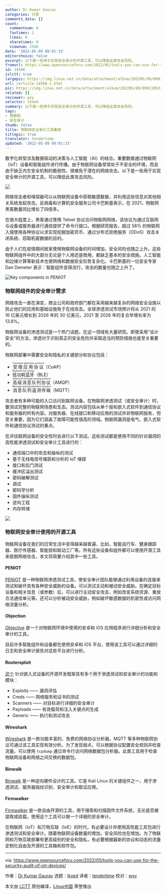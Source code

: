 ```yaml
---
author: Dr Kumar Gaurav
categories: 分享
comments_data: []
count:
  commentnum: 0
  favtimes: 1
  likes: 0
  sharetimes: 0
  viewnum: 2546
date: '2022-05-09 09:01:33'
editorchoice: false
excerpt: 以下是一些用于实现安全审计的开源工具，可以降低此类攻击风险。
fromurl: https://www.opensourceforu.com/2022/05/tools-you-can-use-for-the-security-audit-of-iot-devices/
id: 14566
islctt: true
largepic: https://img.linux.net.cn/data/attachment/album/202205/09/090119h337d3shyoj3ou28.jpg
url: /article-14566-1.html
pic: https://img.linux.net.cn/data/attachment/album/202205/09/090119h337d3shyoj3ou28.jpg.thumb.jpg
related: []
reviewer: wxy
selector: lkxed
summary: 以下是一些用于实现安全审计的开源工具，可以降低此类攻击风险。
tags:
- 物联网
- 安全审计
thumb: false
title: 物联网安全审计工具集锦
titlepic: true
translator: tendertime
updated: '2022-05-09 09:01:33'
---
```


数字化转型涉及数据驱动的决策与人工智能（AI）的结合。重要数据通过物联网（IoT）设备和智能组件进行传播。由于物联网设备常常处于不安全的环境，而且由于缺乏内生安全机制的脆弱性，很难免于潜在的网络攻击。以下是一些用于实现安全审计的开源工具，可以降低此类攻击风险。


![](/data/attachment/album/202205/09/090119h337d3shyoj3ou28.jpg)


网络攻击者和嗅探器可以从物联网设备中获取敏感数据，并利用这些信息对其他相关系统发起攻击。反病毒和计算机安全服务公司卡巴斯基表示，在 2021，物联网黑客数量同比增长了四倍多。


在很大程度上，黑客通过使用 Telnet 协议访问物联网网络，该协议为通过互联网与设备或服务器进行通信提供了命令行接口。根据研究报告，超过 58% 的物联网入侵使用各种协议以求实现挖掘加密货币、通过分布式拒绝服务（DDoS）攻击关闭系统、窃取机密数据的目的。


由于人们在疫情期间居家使用物联网设备的时间增加，安全风险也随之上升。这些物联网组件中的大部分无论是个人用还是商用，都缺乏基本的安全措施。人工智能和边缘计算等新技术也使网络和数据安全形势复杂化。卡巴斯基的一位安全专家 Dan Demeter 表示：智能组件变得流行，攻击的数量也随之上升了。


![Key components in PENIOT](/data/attachment/album/202205/09/090133zzdhadeae4o6ppwa.jpg)


### 物联网组件的安全审计需求


网络攻击一直在演变，商业公司和政府部门都在采用越来越复杂的网络安全设施以防止他们的应用和基础设施免于在线攻击。全球渗透测试市场预计将从 2021 的 16 亿美元增长到 2026 年的 30 亿美元，2021 至 2026 年的复合年增长率为 13.8%。


物联网设备的渗透测试是一个热门话题，在这一领域有大量研究。即使采用“设计安全”的方法，渗透对于识别真正的安全危险并采取适当的预防措施也是至关重要的。


物联网部署中需要安全和隐私的关键部分和协议包括：


* <ruby> 受限应用协议 <rt>  Constraint application protocol </rt></ruby>（CoAP）
* <ruby> 低功耗蓝牙 <rt>  Bluetooth low energy </rt></ruby>（BLE）
* <ruby> 高级消息队列协议 <rt>  Advanced message queuing protocol </rt></ruby>（AMQP）
* <ruby> 消息队列遥测传输 <rt>  Message queuing telemetry transport </rt></ruby>（MQTT）


攻击者有多种可能的入口访问到联网设备。在物联网渗透测试（或安全审计）时，要测试完整的物联网场景和生态。测试内容包括从单个层和嵌入式软件到通信协议和服务器的所有内容。对服务器、在线接口和移动应用的测试并非物联网独有，但至关重要，因为它们涵盖了故障可能性很高的领域。物联网漏洞是电气、嵌入式软件和通信协议测试的重点。


在评估联网设备的安全性时会进行以下测试。这些测试都是使用不同的针对漏洞的高性能渗透测试和安全审计工具进行的：


* 通信端口中的攻击和操纵的测试
* 基于无线电信号捕获和分析的 IoT 嗅探
* 接口和后门测试
* 缓冲区溢出测试
* 密码破解测试
* 调试
* 密码学分析
* 固件操纵测试
* 逆向工程
* 内存转储


![](/data/attachment/album/202205/09/090134f5m953e96u6b04zu.png)


### 物联网安全审计使用的开源工具


物联网设备在我们的日常生活中变得越来越普遍，比如，智能自行车、健身跟踪器、医疗传感器、智能锁和联动工厂等。所有这些设备和组件都可以使用开源工具来抵御网络攻击，本文将简要介绍其中一些工具。


#### PENIOT


[PENIOT](https://github.com/yakuza8/peniot) 是一种物联网渗透测试工具，使安全审计团队能够通过利用设备的连接来测试和破坏具有各种安全威胁的设备。可以测试主动和被动安全威胁。在确定目标设备和相关信息（或参数）后，可以进行主动安全攻击，例如改变系统资源、重放合法通信单元等。还可以分析被动安全威胁，例如破坏敏感数据的机密性或访问网络流量分析。


#### Objection


[Objective](https://github.com/sensepost/objection) 是一个对物联网环境中使用的安卓和 iOS 应用程序进行详细分析和安全审计的工具。


目前许多智能组件和设备都在使用安卓和 iOS 平台，使用该工具可以通过详细的日志和安全审计报告对这些平台进行分析。


#### Routersploit


[这个](https://github.com/threat9/routersploit) 针对嵌入式设备的开源开发框架具有多个用于渗透测试和安全审计的功能和模块：


* Exploits —— 漏洞评估
* Creds —— 网络服务和证书的测试
* Scanners —— 对目标进行详细的安全审计
* Payloads —— 有效载荷和注入关键点的生成
* Generic —— 执行和测试攻击


#### Wireshark


[Wireshark](https://www.wireshark.org) 是一款功能丰富的、免费的网络协议分析器。MQTT 等多种物联网协议可通过该工具实现有效分析。为了发现弱点，可以根据协议配置安全规则并检查流量。可以使用 `tcpdump` 通过命令行访问网络数据包分析器。此类工具用于检查物联网设备和网络之间交换的数据包。


#### Binwalk


[Binwalk](https://www.kali.org/tools/binwalk) 是一种逆向硬件设计的工具。它是 Kali Linux 的关键组件之一，用于渗透测试、服务器指纹识别、安全审计和取证应用。


#### Firmwalker


[Firmwalker](https://github.com/craigz28/firmwalker) 是一款自由开源的工具，用于搜索和扫描固件文件系统，无论是否被提取或挂载。使用这个工具可以做一个详细的安全审计。


在物联网（IoT）和万物互联（IoE）的时代，有必要设计并使用高性能工具包进行渗透测试和安全审计。随着物联网设备数量的增加，安全风险也在增加。为了物联网和万物互联部署有更高级别的安全和隐私，有必要根据最新的协议和动态的流量定制化自由及开源的工具箱和软件包。




---


via: <https://www.opensourceforu.com/2022/05/tools-you-can-use-for-the-security-audit-of-iot-devices/>


作者：[Dr Kumar Gaurav](https://www.opensourceforu.com/author/dr-gaurav-kumar/) 选题：[lkxed](https://github.com/lkxed) 译者：[tendertime](https://github.com/tendertime) 校对：[wxy](https://github.com/wxy)


本文由 [LCTT](https://github.com/LCTT/TranslateProject) 原创编译，[Linux中国](https://linux.cn/) 荣誉推出